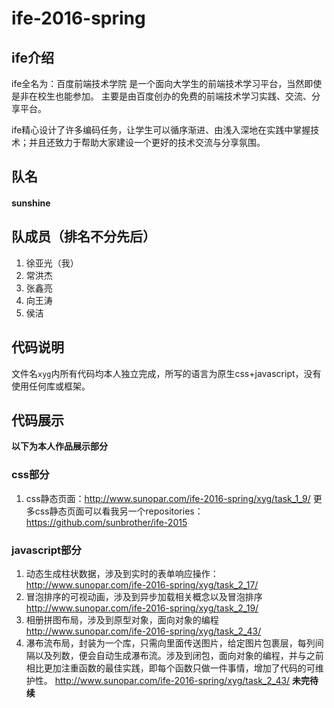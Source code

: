# ife-2016-spring

## ife介绍

ife全名为：百度前端技术学院
是一个面向大学生的前端技术学习平台，当然即使是非在校生也能参加。
主要是由百度创办的免费的前端技术学习实践、交流、分享平台。

ife精心设计了许多编码任务，让学生可以循序渐进、由浅入深地在实践中掌握技术；并且还致力于帮助大家建设一个更好的技术交流与分享氛围。

## 队名

#### sunshine

## 队成员（排名不分先后）
1. 徐亚光（我）
2. 常洪杰
3. 张鑫亮
4. 向王涛
5. 侯洁

## 代码说明

文件名`xyg`内所有代码均本人独立完成，所写的语言为原生css+javascript，没有使用任何库或框架。

## 代码展示

**以下为本人作品展示部分**

### css部分
1. css静态页面：http://www.sunopar.com/ife-2016-spring/xyg/task_1_9/
更多css静态页面可以看我另一个repositories：
https://github.com/sunbrother/ife-2015

### javascript部分
1. 动态生成柱状数据，涉及到实时的表单响应操作：
http://www.sunopar.com/ife-2016-spring/xyg/task_2_17/
2. 冒泡排序的可视动画，涉及到异步加载相关概念以及冒泡排序
http://www.sunopar.com/ife-2016-spring/xyg/task_2_19/
3. 相册拼图布局，涉及到原型对象，面向对象的编程
http://www.sunopar.com/ife-2016-spring/xyg/task_2_43/
4. 瀑布流布局，封装为一个库，只需向里面传送图片，给定图片包裹层，每列间隔以及列数，便会自动生成瀑布流。涉及到闭包，面向对象的编程，并与之前相比更加注重函数的最佳实践，即每个函数只做一件事情，增加了代码的可维护性。
http://www.sunopar.com/ife-2016-spring/xyg/task_2_43/
**未完待续**